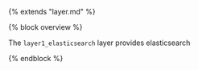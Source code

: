 {% extends "layer.md" %}

{% block overview %}

The `layer1_elasticsearch` layer provides elasticsearch

{% endblock %}
